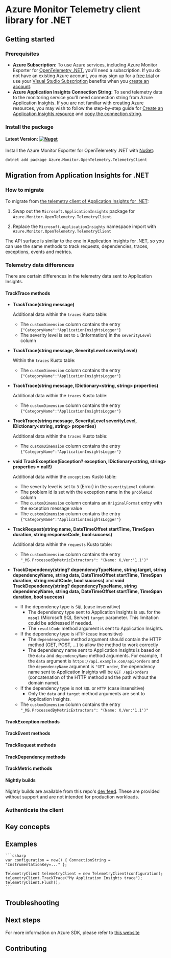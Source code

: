 # Azure Monitor Telemetry client library for .NET

## Getting started

### Prerequisites

- **Azure Subscription:**  To use Azure services, including Azure Monitor Exporter for [OpenTelemetry .NET](https://github.com/open-telemetry/opentelemetry-dotnet), you'll need a subscription.  If you do not have an existing Azure account, you may sign up for a [free trial](https://azure.microsoft.com/free/dotnet/) or use your [Visual Studio Subscription](https://visualstudio.microsoft.com/subscriptions/) benefits when you [create an account](https://azure.microsoft.com/account).
- **Azure Application Insights Connection String:** To send telemetry data to the monitoring service you'll need connection string from Azure Application Insights. If you are not familiar with creating Azure resources, you may wish to follow the step-by-step guide for [Create an Application Insights resource](https://learn.microsoft.com/azure/azure-monitor/app/create-new-resource) and [copy the connection string](https://learn.microsoft.com/azure/azure-monitor/app/sdk-connection-string?tabs=net#find-your-connection-string).

### Install the package

#### Latest Version: [![Nuget](https://img.shields.io/nuget/vpre/Azure.Monitor.OpenTelemetry.TelemetryClient.svg)](https://www.nuget.org/packages/Azure.Monitor.OpenTelemetry.TelemetryClient/)

Install the Azure Monitor Exporter for OpenTelemetry .NET with [NuGet](https://www.nuget.org/):
```dotnetcli
dotnet add package Azure.Monitor.OpenTelemetry.TelemetryClient
```

## Migration from Application Insights for .NET

### How to migrate

To migrate from [the telemetry client of Application Insights for .NET](https://learn.microsoft.com/en-us/previous-versions/azure/azure-monitor/app/console):

1) Swap out the `Microsoft.ApplicationInsights` package for `Azure.Monitor.OpenTelemetry.TelemetryClient`.

2) Replace the `Microsoft.ApplicationInsights` namespace import with `Azure.Monitor.OpenTelemetry.TelemetryClient`

The API surface is similar to the one in Application Insights for .NET, so you can use the same methods to track requests, dependencies, traces, exceptions, events and metrics.

### Telemetry data differences

There are certain differences in the telemetry data sent to Application Insights.

#### TrackTrace methods

 * **TrackTrace(string message)**

   Additional data within the `traces` Kusto table:
   * The `customDimension` column contains the entry `{"CategoryName":"ApplicationInsightsLogger"}`
   * The severity level is set to `1` (Information) in the `severityLevel` column

* **TrackTrace(string message, SeverityLevel severityLevel)**

  Within the `traces` Kusto table:
    * The `customDimension` column contains the entry `{"CategoryName":"ApplicationInsightsLogger"}`

* **TrackTrace(string message, IDictionary<string, string> properties)**

  Additional data within the `traces` Kusto table:
    * The `customDimension` column contains the entry `{"CategoryName":"ApplicationInsightsLogger"}`

* **TrackTrace(string message, SeverityLevel severityLevel, IDictionary<string, string> properties)**

  Additional data within the `traces` Kusto table:
    * The `customDimension` column contains the entry `{"CategoryName":"ApplicationInsightsLogger"}`

* **void TrackException(Exception? exception, IDictionary<string, string> properties = null!)**

  Additional data within the `exceptions` Kusto table:
    * The severity level is set to `3` (Error) in the `severityLevel` column
    * The problem id is set with the exception name in the `problemId` column
    * The `customDimension` column contains an `OriginalFormat` entry with the exception message value
    * The `customDimension` column contains the entry `{"CategoryName":"ApplicationInsightsLogger"}`

* **TrackRequest(string name, DateTimeOffset startTime, TimeSpan duration, string responseCode, bool success)**

  Additional data within the `requests` Kusto table:
    * The `customDimension` column contains the entry `"_MS.ProcessedByMetricExtractors": "(Name: X,Ver:'1.1')"`

* **TrackDependency(string? dependencyTypeName, string target, string dependencyName, string data, DateTimeOffset startTime, TimeSpan duration, string resultCode, bool success)**
  and **void TrackDependency(string? dependencyTypeName, string dependencyName, string data, DateTimeOffset startTime, TimeSpan duration, bool success)**
    * If the dependency type is `SQL` (case insensitive)
      * The dependency type sent to Application Insights is `SQL` for the `mssql` (Microsoft SQL Server) `target` parameter. This limitation could be addressed if needed.
      * The `resultCode` method argument is sent to Application Insights.
    * If the dependency type is `HTTP` (case insensitive)
      * The `dependencyName` method argument should contain the HTTP method (GET, POST, ...) to allow the method to work correctly
      * The dependency name sent to Application Insights is based on the `data` and `dependencyName` method arguments. For example,
        if the `data` argument is `https://api.example.com/api/orders` and the `dependencyName` argument is `"GET order`,
        the dependency name sent to Application Insights will be `GET /api/orders` (concatenation of the HTTP method and the path
        without the domain name).
    * If the dependency type is not `SQL` or `HTTP` (case insensitive)
      * Only the `data` and `target` method arguments are sent to Application Insights.
    * The `customDimension` column contains the entry `"_MS.ProcessedByMetricExtractors": "(Name: X,Ver:'1.1')"`

#### TrackException methods

#### TrackEvent methods

#### TrackRequest methods

#### TrackDependency methods

#### TrackMetric methods


#### Nightly builds

Nightly builds are available from this repo's [dev feed](https://github.com/Azure/azure-sdk-for-net/blob/main/CONTRIBUTING.md#nuget-package-dev-feed).
These are provided without support and are not intended for production workloads.

### Authenticate the client

## Key concepts

## Examples

    ```csharp
	var configuration = new() { ConnectionString = "InstrumentationKey=..." };

	TelemetryClient telemetryClient = new TelemetryClient(configuration);
	telemetryClient.TrackTrace("My Application Insights trace");
	telemetryClient.Flush();
	```

## Troubleshooting

## Next steps

For more information on Azure SDK, please refer to [this website](https://azure.github.io/azure-sdk/)

## Contributing
